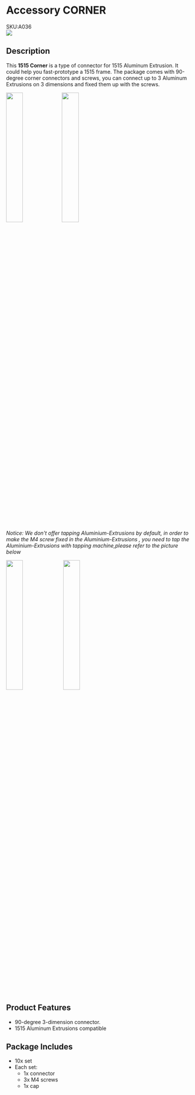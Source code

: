 # Accessory CORNER

<div class="badge badge-pill badge-primary product_sku_tag">SKU:A036</div>

<div class="product_pic"><img src="assets/img/product_pics/1515/corner/1515_corner_01.webp"></div>

## Description

This **1515 Corner** is a type of connector for 1515 Aluminum Extrusion. It could help you fast-prototype a 1515  frame.  The package comes with 90-degree corner connectors and screws, you can connect up to 3 Aluminum Extrusions on 3 dimensions and fixed them up with the screws.

<img src="assets/img/product_pics/1515/corner/1515_corner_02.webp" width="30%" height="30%"><img src="assets/img/product_pics/1515/corner/1515_corner_03.webp" width="30%" height="30%">


*Notice: We don't offer tapping Aluminium-Extrusions  by default, in order to make the M4 screw fixed in the Aluminium-Extrusions , you need to tap the Aluminium-Extrusions  with tapping machine,please refer to the picture below*

<img src="assets/img/product_pics/1515/ap/ap_ap_01.webp" width="30%" height="30%">
<img src="assets/img/product_pics/1515/ap/ap_ap_01.webp" width="30%" height="30%">


## Product Features
- 90-degree 3-dimension connector. 
- 1515 Aluminum Extrusions compatible

## Package Includes
- 10x set
- Each set:
    - 1x connector
    - 3x M4 screws
    - 1x cap

<script>

   var purchase_link = 'https://m5stack.com/collections/m5-accessory/products/plastic-corner-connector-for-1515-aluminum-profile';

   anchor_search(purchase_link);
   scrollFunc();

</script>